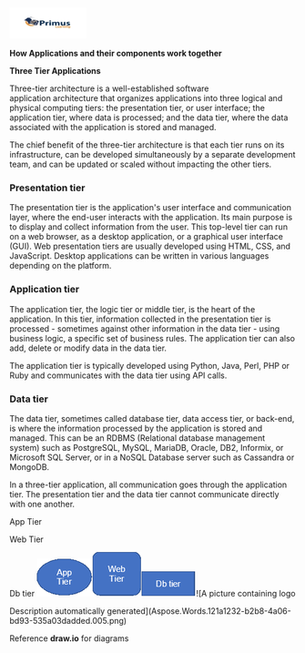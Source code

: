 ﻿![](Aspose.Words.121a1232-b2b8-4a06-bd93-535a03dadded.001.jpeg)

**How Applications and their components work together**

**Three Tier Applications**

Three-tier architecture is a well-established software application architecture that organizes applications into three logical and physical computing tiers: the presentation tier, or user interface; the application tier, where data is processed; and the data tier, where the data associated with the application is stored and managed.

The chief benefit of the three-tier architecture is that each tier runs on its infrastructure, can be developed simultaneously by a separate development team, and can be updated or scaled without impacting the other tiers.

### **Presentation tier**
The presentation tier is the application's user interface and communication layer, where the end-user interacts with the application. Its main purpose is to display and collect information from the user. This top-level tier can run on a web browser, as a desktop application, or a graphical user interface (GUI). Web presentation tiers are usually developed using HTML, CSS, and JavaScript. Desktop applications can be written in various languages depending on the platform.

### **Application tier**

The application tier, the logic tier or middle tier, is the heart of the application. In this tier, information collected in the presentation tier is processed - sometimes against other information in the data tier - using business logic, a specific set of business rules. The application tier can also add, delete or modify data in the data tier.

The application tier is typically developed using Python, Java, Perl, PHP or Ruby and communicates with the data tier using API calls. 

### **Data tier**

The data tier, sometimes called database tier, data access tier, or back-end, is where the information processed by the application is stored and managed. This can be an RDBMS (Relational database management system) such as PostgreSQL, MySQL, MariaDB, Oracle, DB2, Informix, or Microsoft SQL Server, or in a NoSQL Database server such as Cassandra or MongoDB.

In a three-tier application, all communication goes through the application tier. The presentation tier and the data tier cannot communicate directly with one another.



App Tier

Web Tier

Db tier
![](Aspose.Words.121a1232-b2b8-4a06-bd93-535a03dadded.002.png)![](Aspose.Words.121a1232-b2b8-4a06-bd93-535a03dadded.003.png)![](Aspose.Words.121a1232-b2b8-4a06-bd93-535a03dadded.004.png)![A picture containing logo

Description automatically generated](Aspose.Words.121a1232-b2b8-4a06-bd93-535a03dadded.005.png)


Reference **draw.io** for diagrams












